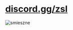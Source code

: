 # [discord.gg/zsl](https://discord.gg/zsl)
![smieszne](https://cdn.discordapp.com/attachments/1080074807539937290/1091746028224520292/image.png)    

